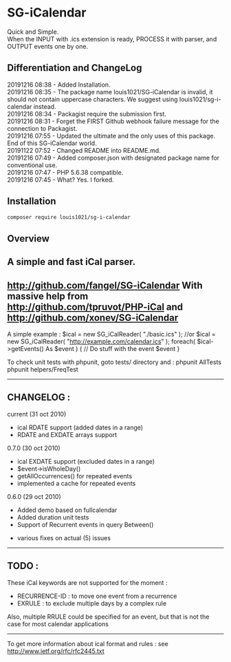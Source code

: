 # SG-iCalendar

Quick and Simple.        
When the INPUT with .ics extension is ready, PROCESS it with parser, and OUTPUT events one by one.

## Differentiation and ChangeLog 

20191216 08:38 - Added Installation.        
20191216 08:35 - The package name louis1021/SG-iCalendar is invalid, it should not contain uppercase characters. We suggest using louis1021/sg-i-calendar instead.        
20191216 08:34 - Packagist require the submission first.        
20191216 08:31 - Forget the FIRST Github webhook failure message for the connection to Packagist.        
20191216 07:55 - Updated the ultimate and the only uses of this package. End of this SG-iCalendar world.        
20191122 07:52 - Changed README into README.md.        
20191216 07:49 - Added composer.json with designated package name for conventional use.        
20191216 07:47 - PHP 5.6.38 compatible.        
20191216 07:45 - What? Yes. I forked.

## Installation

```bash
composer require louis1021/sg-i-calendar
```

## Overview

A simple and fast iCal parser.
-------------------------------------------------------------------------------

http://github.com/fangel/SG-iCalendar
With massive help from http://github.com/tpruvot/PHP-iCal
and http://github.com/xonev/SG-iCalendar
-------------------------------------------------------------------------------

A simple example :
 $ical = new SG_iCalReader( "./basic.ics" );
 //or
 $ical = new SG_iCalReader( "http://example.com/calendar.ics" );
 foreach( $ical->getEvents() As $event ) {
   // Do stuff with the event $event
 }

To check unit tests with phpunit, goto tests/ directory and :
 phpunit AllTests
 phpunit helpers/FreqTest

-------------------------------------------------------------------------------
CHANGELOG :
-------------------------------------------------------------------------------

current (31 oct 2010)
 + ical RDATE support (added dates in a range)
 + RDATE and EXDATE arrays support

0.7.0 (30 oct 2010)
 + ical EXDATE support (excluded dates in a range)
 + $event->isWholeDay()
 + getAllOccurrences() for repeated events
 + implemented a cache for repeated events

0.6.0 (29 oct 2010)
 + Added demo based on fullcalendar
 + Added duration unit tests
 + Support of Recurrent events in query Between()
 * various fixes on actual (5) issues

-------------------------------------------------------------------------------
TODO :
-------------------------------------------------------------------------------

These iCal keywords are not supported for the moment :
 - RECURRENCE-ID : to move one event from a recurrence
 - EXRULE : to exclude multiple days by a complex rule

Also, multiple RRULE could be specified for an event,
but that is not the case for most calendar applications

-------------------------------------------------------------------------------
To get more information about ical format and rules :
see http://www.ietf.org/rfc/rfc2445.txt
